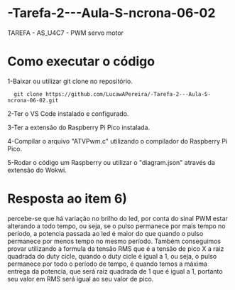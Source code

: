 # -Tarefa-2---Aula-S-ncrona-06-02
TAREFA - AS_U4C7 - PWM servo motor

# Como executar o código
1-Baixar ou utilizar git clone no repositório.

      git clone https://github.com/LucawAPereira/-Tarefa-2---Aula-S-ncrona-06-02.git
      
2-Ter o VS Code instalado e configurado.

3-Ter a extensão do Raspberry Pi Pico instalada.

4-Compilar o arquivo "ATVPwm.c" utilizando o compilador do Raspberry Pi Pico.

5-Rodar o código um Raspberry ou utilizar o "diagram.json" através da extensão do Wokwi.


# Resposta ao item 6)
percebe-se que há variação no brilho do led, por conta do sinal PWM estar alterando a todo tempo, ou seja, se o pulso permanece por mais tempo no período, a potencia passada ao led é maior do que quando o pulso permanece por menos tempo no mesmo período. Também conseguimos provar utilizando a formula da tensão RMS que é a tensão de pico X a raiz quadrada do duty cicle, quando o duty cicle é igual a 1, ou seja, o pulso permanece por todo o período de tempo, é quando temos a máxima entrega da potencia, que será raiz quadrada de 1 que é igual a 1, portanto seu valor em RMS será igual ao seu valor de pico.
